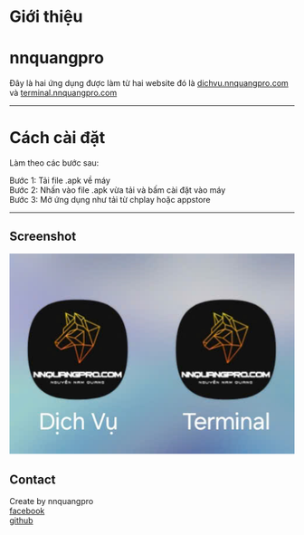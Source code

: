 # Giới thiệu
# nnquangpro

Đây là hai ứng dụng được làm từ hai website đó là [dichvu.nnquangpro.com](https://dichvu.nnquangpro.com) và [terminal.nnquangpro.com](https://terminal.nnquangpro.com) 

---

# Cách cài đặt

Làm theo các bước sau:

Bước 1: Tải file .apk về máy  
Bước 2: Nhấn vào file .apk vừa tải và bấm cài đặt vào máy  
Bước 3: Mở ứng dụng như tải từ chplay hoặc appstore

---
## Screenshot

<img src="images/screenshot.jpg" width="600"/>

## Contact

Create by nnquangpro  
[facebook](https://www.facebook.com/NNQUANGPRO.INFO)   
[github](https://github.com/nnquangpro)  
